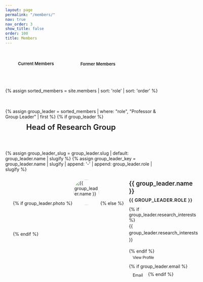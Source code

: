 ```yaml
---
layout: page
permalink: "/members/"
nav: true
nav_order: 3
show_title: false
order: 100
title: Members
---
```

<!-- Simple Navigation -->
<div class="members-nav-simple">
  <div class="container-fluid px-3 px-md-4">
    <button id="btn-current" class="nav-btn active" onclick="showSection('current')">Current Members</button>
    <button id="btn-alumni" class="nav-btn" onclick="showSection('alumni')">Former Members</button>
  </div>
</div>

<div class="team-sections">
  {% assign sorted_members = site.members | sort: 'role' | sort: 'order' %}
  
  <!-- Current Members Section -->
  <div id="current-section" class="members-content-section active">
    <!-- Head of Group -->
    {% assign group_leader = sorted_members | where: "role", "Professor & Group Leader" | first %}
    {% if group_leader %}
    <div class="team-section">
      <div class="section-header">
        <div class="section-icon">
           <i class="fas fa-crown" aria-hidden="true"></i>
        </div>
        <h3>Head of Research Group</h3>
      </div>
      {% assign group_leader_slug = group_leader.slug | default: group_leader.name | slugify %}
      {% assign group_leader_key = group_leader.name | slugify | append: '-' | append: group_leader.role | slugify %}
      <div class="member-card featured" data-member-key="{{ group_leader_key }}" data-member-slug="{{ group_leader_slug }}">
        <div class="member-avatar">
          {% if group_leader.photo %}
            <img src="{{ group_leader.photo }}" alt="{{ group_leader.name }}" class="member-photo">
          {% else %}
            <div class="member-photo-placeholder">
              <i class="fas fa-user"></i>
            </div>
          {% endif %}
        </div>
        <div class="member-info">
          <h4 class="member-name-link" data-member-key="{{ group_leader_key }}">{{ group_leader.name }}</h4>
          <p class="member-role">{{ group_leader.role }}</p>
          {% if group_leader.research_interests %}
            <p class="member-description">{{ group_leader.research_interests }}</p>
          {% endif %}
          <div class="member-links">
            <button class="btn btn-outline-primary btn-sm member-profile-btn" data-member-key="{{ group_leader_key }}">
              <i class="fas fa-user me-2" aria-hidden="true"></i>View Profile
            </button>
            {% if group_leader.email %}
              <a href="mailto:{{ group_leader.email }}" class="btn btn-outline-secondary btn-sm">
                <i class="fas fa-envelope me-2" aria-hidden="true"></i>Email
              </a>
            {% endif %}
          </div>
        </div>

        <!-- Expanded Member Detail Content -->
        <div class="member-detail-content" style="display: none;">
          <div class="member-detail-header">
            <button type="button" class="btn btn-outline-primary member-detail-back-btn">
              <i class="fas fa-arrow-left"></i> Back to all members
            </button>
          </div>

          <div class="member-detail-body">
            {% if group_leader.research_interests %}
            <div class="member-detail-section">
              <h3>Research Interests</h3>
              <div class="member-detail-content-text">{{ group_leader.research_interests | markdownify }}</div>
            </div>
            {% endif %}

            {% if group_leader.content or group_leader.description %}
            <div class="member-detail-section">
              <h3>About</h3>
              <div class="member-detail-content-text">{{ group_leader.content | default: group_leader.description | markdownify }}</div>
            </div>
            {% endif %}

            <!-- Publications Section -->
            {% assign member_publications = site.publications | where_exp: "pub", "pub.authors contains group_leader.name" | sort: 'year' | reverse %}
            {% if member_publications.size > 0 %}
            <div class="member-detail-section">
              <h3>
                <i class="fas fa-book" aria-hidden="true"></i>
                Publications ({{ member_publications.size }})
              </h3>
              <div class="member-detail-publications">
                {% for publication in member_publications limit: 5 %}
                <div class="publication-item">
                  <div class="publication-header">
                    <div class="publication-meta">
                      <span class="publication-type">{{ publication.type }}</span>
                      <span class="publication-year">{{ publication.year }}</span>
                    </div>
                    <h4 class="publication-title">
                      {% if publication.pdf %}
                        <a href="{% if publication.pdf contains '://' %}{{ publication.pdf }}{% else %}{{ publication.pdf | relative_url }}{% endif %}" target="_blank" rel="noopener noreferrer">{{ publication.title }}</a>
                      {% elsif publication.url %}
                        <a href="{{ publication.url }}" target="_blank" rel="noopener noreferrer">{{ publication.title }}</a>
                      {% elsif publication.doi %}
                        <a href="https://doi.org/{{ publication.doi }}" target="_blank" rel="noopener noreferrer">{{ publication.title }}</a>
                      {% else %}
                        {{ publication.title }}
                      {% endif %}
                    </h4>
                  </div>
                  <div class="publication-authors">{{ publication.authors }}</div>
                  {% if publication.journal %}
                    <div class="publication-venue">
                      {% if publication.journal_full %}{{ publication.journal_full }}{% else %}{{ publication.journal }}{% endif %}
                      {% if publication.volume %}, Volume {{ publication.volume }}{% endif %}
                      {% if publication.pages %}, {{ publication.pages }}{% endif %}
                      {% if publication.year %}, {{ publication.year }}{% endif %}
                    </div>
                  {% endif %}
                </div>
                {% endfor %}
                {% if member_publications.size > 5 %}
                <div class="view-all-link">
                  <a href="{{ '/publications/' | relative_url }}?author={{ group_leader.name | url_encode }}" class="btn btn-outline-primary btn-sm">
                    View all {{ member_publications.size }} publications
                  </a>
                </div>
                {% endif %}
              </div>
            </div>
            {% endif %}

            <!-- Teaching Section -->
            {% assign member_teaching = site.teaching | where_exp: "course", "course.instructor contains group_leader.name" | sort: 'semester' | reverse %}
            {% if member_teaching.size > 0 %}
            <div class="member-detail-section">
              <h3>
                <i class="fas fa-chalkboard-teacher" aria-hidden="true"></i>
                Teaching ({{ member_teaching.size }} courses)
              </h3>
              <div class="member-detail-teaching">
                {% for course in member_teaching limit: 3 %}
                <div class="teaching-item">
                  <div class="teaching-header">
                    <h4 class="teaching-title">{{ course.title }}</h4>
                    <div class="teaching-meta">
                      <span class="teaching-type">{{ course.course_type }}</span>
                      <span class="teaching-semester">{{ course.semester_key }}</span>
                    </div>
                  </div>
                  <div class="teaching-description">{{ course.description | truncate: 150 }}</div>
                </div>
                {% endfor %}
                {% if member_teaching.size > 3 %}
                <div class="view-all-link">
                  <a href="{{ '/teaching/' | relative_url }}#{{ group_leader_slug }}" class="btn btn-outline-primary btn-sm">
                    View all {{ member_teaching.size }} courses
                  </a>
                </div>
                {% endif %}
              </div>
            </div>
            {% endif %}

            <!-- Research Projects Section -->
            {% assign member_research = site.research | where_exp: "project", "project.members contains group_leader.name" %}
            {% if member_research.size > 0 %}
            <div class="member-detail-section">
              <h3>
                <i class="fas fa-microscope" aria-hidden="true"></i>
                Research Projects ({{ member_research.size }})
              </h3>
              <div class="member-detail-research">
                {% for project in member_research %}
                <div class="research-item">
                  <div class="research-header">
                    <h4 class="research-title">{{ project.title }}</h4>
                    {% if project.status %}
                      <span class="research-status">{{ project.status }}</span>
                    {% endif %}
                  </div>
                  <div class="research-description">{{ project.description | truncate: 200 }}</div>
                </div>
                {% endfor %}
              </div>
            </div>
            {% endif %}

            <!-- Contact Information -->
            <div class="member-detail-section">
              <h3>Contact Information</h3>
              <div class="member-detail-contact">
                {% if group_leader.email %}
                <div class="contact-item">
                  <i class="fas fa-envelope"></i>
                  <a href="mailto:{{ group_leader.email }}">{{ group_leader.email }}</a>
                </div>
                {% endif %}

                {% if group_leader.website %}
                <div class="contact-item">
                  <i class="fas fa-globe"></i>
                  <a href="{{ group_leader.website }}" target="_blank" rel="noopener noreferrer">Personal Website</a>
                </div>
                {% endif %}

                {% if group_leader.github %}
                <div class="contact-item">
                  <i class="fab fa-github"></i>
                  <a href="https://github.com/{{ group_leader.github }}" target="_blank" rel="noopener noreferrer">GitHub Profile</a>
                </div>
                {% endif %}

                {% if group_leader.orcid %}
                <div class="contact-item">
                  <i class="ai ai-orcid"></i>
                  <a href="https://orcid.org/{{ group_leader.orcid }}" target="_blank" rel="noopener noreferrer">ORCID Profile</a>
                </div>
                {% endif %}
              </div>
            </div>
          </div>
        </div>
      </div>
    </div>
    {% endif %}

    <!-- Administrative Support -->
    {% assign admin_members = sorted_members | where: "role", "Secretary" %}
    {% if admin_members.size > 0 %}
    <div class="team-section">
      <div class="section-header">
        <div class="section-icon">
          <i class="fas fa-user-cog" aria-hidden="true"></i>
        </div>
        <h3>Administrative Support</h3>
      </div>
      <div class="members-grid">
        {% for member in admin_members %}
          {% assign member_slug = member.slug | default: member.name | slugify %}
          {% assign member_key = member.name | slugify | append: '-' | append: member.role | slugify %}
          <div class="member-card" data-member-key="{{ member_key }}" data-member-slug="{{ member_slug }}">
            <div class="member-avatar">
              {% if member.photo %}
                <img src="{{ member.photo }}" alt="{{ member.name }}" class="member-photo">
              {% else %}
                <div class="member-photo-placeholder">
                  <i class="fas fa-user"></i>
                </div>
              {% endif %}
            </div>
            <div class="member-info">
              <h4 class="member-name-link" data-member-key="{{ member_key }}">{{ member.name }}</h4>
              <p class="member-role">{{ member.role }}</p>
              {% if member.research_interests %}
                <p class="member-description">{{ member.research_interests }}</p>
              {% endif %}
              <div class="member-links">
                <button class="btn btn-outline-primary btn-sm member-profile-btn" data-member-key="{{ member_key }}">
                  <i class="fas fa-user me-2" aria-hidden="true"></i>View Profile
                </button>
                {% if member.email %}
                  <a href="mailto:{{ member.email }}" class="btn btn-outline-secondary btn-sm">
                    <i class="fas fa-envelope me-2" aria-hidden="true"></i>Email
                  </a>
                {% endif %}
              </div>
            </div>

            <!-- Expanded Member Detail Content -->
            <div class="member-detail-content" style="display: none;">
              <div class="member-detail-header">
                <button type="button" class="btn btn-outline-primary member-detail-back-btn">
                  <i class="fas fa-arrow-left"></i> Back to all members
                </button>
              </div>

              <div class="member-detail-body">
                {% if member.research_interests %}
                <div class="member-detail-section">
                  <h3>Research Interests</h3>
                  <div class="member-detail-content-text">{{ member.research_interests | markdownify }}</div>
                </div>
                {% endif %}

                {% if member.content or member.description %}
                <div class="member-detail-section">
                  <h3>About</h3>
                  <div class="member-detail-content-text">{{ member.content | default: member.description | markdownify }}</div>
                </div>
                {% endif %}

                <!-- Publications Section -->
                {% assign member_publications = site.publications | where_exp: "pub", "pub.authors contains member.name" | sort: 'year' | reverse %}
                {% if member_publications.size > 0 %}
                <div class="member-detail-section">
                  <h3>
                    <i class="fas fa-book" aria-hidden="true"></i>
                    Publications ({{ member_publications.size }})
                  </h3>
                  <div class="member-detail-publications">
                    {% for publication in member_publications limit: 5 %}
                    <div class="publication-item">
                      <div class="publication-header">
                        <div class="publication-meta">
                          <span class="publication-type">{{ publication.type }}</span>
                          <span class="publication-year">{{ publication.year }}</span>
                        </div>
                        <h4 class="publication-title">
                          {% if publication.pdf %}
                            <a href="{% if publication.pdf contains '://' %}{{ publication.pdf }}{% else %}{{ publication.pdf | relative_url }}{% endif %}" target="_blank" rel="noopener noreferrer">{{ publication.title }}</a>
                          {% elsif publication.url %}
                            <a href="{{ publication.url }}" target="_blank" rel="noopener noreferrer">{{ publication.title }}</a>
                          {% elsif publication.doi %}
                            <a href="https://doi.org/{{ publication.doi }}" target="_blank" rel="noopener noreferrer">{{ publication.title }}</a>
                          {% else %}
                            {{ publication.title }}
                          {% endif %}
                        </h4>
                      </div>
                      <div class="publication-authors">{{ publication.authors }}</div>
                      {% if publication.journal %}
                        <div class="publication-venue">
                          {% if publication.journal_full %}{{ publication.journal_full }}{% else %}{{ publication.journal }}{% endif %}
                          {% if publication.volume %}, Volume {{ publication.volume }}{% endif %}
                          {% if publication.pages %}, {{ publication.pages }}{% endif %}
                          {% if publication.year %}, {{ publication.year }}{% endif %}
                        </div>
                      {% endif %}
                    </div>
                    {% endfor %}
                    {% if member_publications.size > 5 %}
                    <div class="view-all-link">
                      <a href="{{ '/publications/' | relative_url }}?author={{ member.name | url_encode }}" class="btn btn-outline-primary btn-sm">
                        View all {{ member_publications.size }} publications
                      </a>
                    </div>
                    {% endif %}
                  </div>
                </div>
                {% endif %}

                <!-- Teaching Section -->
                {% assign member_teaching = site.teaching | where_exp: "course", "course.instructor contains member.name" | sort: 'semester' | reverse %}
                {% if member_teaching.size > 0 %}
                <div class="member-detail-section">
                  <h3>
                    <i class="fas fa-chalkboard-teacher" aria-hidden="true"></i>
                    Teaching ({{ member_teaching.size }} courses)
                  </h3>
                  <div class="member-detail-teaching">
                    {% for course in member_teaching limit: 3 %}
                    <div class="teaching-item">
                      <div class="teaching-header">
                        <h4 class="teaching-title">{{ course.title }}</h4>
                        <div class="teaching-meta">
                          <span class="teaching-type">{{ course.course_type }}</span>
                          <span class="teaching-semester">{{ course.semester_key }}</span>
                        </div>
                      </div>
                      <div class="teaching-description">{{ course.description | truncate: 150 }}</div>
                    </div>
                    {% endfor %}
                    {% if member_teaching.size > 3 %}
                    <div class="view-all-link">
                      <a href="{{ '/teaching/' | relative_url }}#{{ member_slug }}" class="btn btn-outline-primary btn-sm">
                        View all {{ member_teaching.size }} courses
                      </a>
                    </div>
                    {% endif %}
                  </div>
                </div>
                {% endif %}

                <!-- Research Projects Section -->
                {% assign member_research = site.research | where_exp: "project", "project.members contains member.name" %}
                {% if member_research.size > 0 %}
                <div class="member-detail-section">
                  <h3>
                    <i class="fas fa-microscope" aria-hidden="true"></i>
                    Research Projects ({{ member_research.size }})
                  </h3>
                  <div class="member-detail-research">
                    {% for project in member_research %}
                    <div class="research-item">
                      <div class="research-header">
                        <h4 class="research-title">{{ project.title }}</h4>
                        {% if project.status %}
                          <span class="research-status">{{ project.status }}</span>
                        {% endif %}
                      </div>
                      <div class="research-description">{{ project.description | truncate: 200 }}</div>
                    </div>
                    {% endfor %}
                  </div>
                </div>
                {% endif %}

                <!-- Contact Information -->
                <div class="member-detail-section">
                  <h3>Contact Information</h3>
                  <div class="member-detail-contact">
                    {% if member.email %}
                    <div class="contact-item">
                      <i class="fas fa-envelope"></i>
                      <a href="mailto:{{ member.email }}">{{ member.email }}</a>
                    </div>
                    {% endif %}

                    {% if member.website %}
                    <div class="contact-item">
                      <i class="fas fa-globe"></i>
                      <a href="{{ member.website }}" target="_blank" rel="noopener noreferrer">Personal Website</a>
                    </div>
                    {% endif %}

                    {% if member.github %}
                    <div class="contact-item">
                      <i class="fab fa-github"></i>
                      <a href="https://github.com/{{ member.github }}" target="_blank" rel="noopener noreferrer">GitHub Profile</a>
                    </div>
                    {% endif %}

                    {% if member.orcid %}
                    <div class="contact-item">
                      <i class="ai ai-orcid"></i>
                      <a href="https://orcid.org/{{ member.orcid }}" target="_blank" rel="noopener noreferrer">ORCID Profile</a>
                    </div>
                    {% endif %}
                  </div>
                </div>
              </div>
            </div>
          </div>
        {% endfor %}
      </div>
    </div>
    {% endif %}

    <!-- Research Members -->
    {% assign research_members = sorted_members | where: "status", "active" | where_exp: "member", "member.role != 'Professor & Group Leader' and member.role != 'Secretary'" %}
    {% if research_members.size > 0 %}
    <div class="team-section">
      <div class="section-header">
        <div class="section-icon">
          <i class="fas fa-users" aria-hidden="true"></i>
        </div>
        <h3>Research Members</h3>
      </div>
      <div class="members-grid">
        {% for member in research_members %}
          {% assign member_slug = member.slug | default: member.name | slugify %}
          {% assign member_key = member.name | slugify | append: '-' | append: member.role | slugify %}
          <div class="member-card" data-member-key="{{ member_key }}" data-member-slug="{{ member_slug }}">
            <div class="member-avatar">
              {% if member.photo %}
                <img src="{{ member.photo }}" alt="{{ member.name }}" class="member-photo">
              {% else %}
                <div class="member-photo-placeholder">
                  <i class="fas fa-user"></i>
                </div>
              {% endif %}
            </div>
            <div class="member-info">
              <h4 class="member-name-link" data-member-key="{{ member_key }}">{{ member.name }}</h4>
              <p class="member-role">{{ member.role }}</p>
              {% if member.research_interests %}
                <p class="member-description">{{ member.research_interests }}</p>
              {% endif %}
              <div class="member-links">
                <button class="btn btn-outline-primary btn-sm member-profile-btn" data-member-key="{{ member_key }}">
                  <i class="fas fa-user me-2" aria-hidden="true"></i>View Profile
                </button>
                {% if member.email %}
                  <a href="mailto:{{ member.email }}" class="btn btn-outline-secondary btn-sm">
                    <i class="fas fa-envelope me-2" aria-hidden="true"></i>Email
                  </a>
                {% endif %}
              </div>
            </div>

            <!-- Expanded Member Detail Content -->
            <div class="member-detail-content" style="display: none;">
              <div class="member-detail-header">
                <button type="button" class="btn btn-outline-primary member-detail-back-btn">
                  <i class="fas fa-arrow-left"></i> Back to all members
                </button>
              </div>

              <div class="member-detail-body">
                {% if member.research_interests %}
                <div class="member-detail-section">
                  <h3>Research Interests</h3>
                  <div class="member-detail-content-text">{{ member.research_interests | markdownify }}</div>
                </div>
                {% endif %}

                {% if member.content or member.description %}
                <div class="member-detail-section">
                  <h3>About</h3>
                  <div class="member-detail-content-text">{{ member.content | default: member.description | markdownify }}</div>
                </div>
                {% endif %}

                <!-- Publications Section -->
                {% assign member_publications = site.publications | where_exp: "pub", "pub.authors contains member.name" | sort: 'year' | reverse %}
                {% if member_publications.size > 0 %}
                <div class="member-detail-section">
                  <h3>
                    <i class="fas fa-book" aria-hidden="true"></i>
                    Publications ({{ member_publications.size }})
                  </h3>
                  <div class="member-detail-publications">
                    {% for publication in member_publications limit: 5 %}
                    <div class="publication-item">
                      <div class="publication-header">
                        <div class="publication-meta">
                          <span class="publication-type">{{ publication.type }}</span>
                          <span class="publication-year">{{ publication.year }}</span>
                        </div>
                        <h4 class="publication-title">
                          {% if publication.pdf %}
                            <a href="{% if publication.pdf contains '://' %}{{ publication.pdf }}{% else %}{{ publication.pdf | relative_url }}{% endif %}" target="_blank" rel="noopener noreferrer">{{ publication.title }}</a>
                          {% elsif publication.url %}
                            <a href="{{ publication.url }}" target="_blank" rel="noopener noreferrer">{{ publication.title }}</a>
                          {% elsif publication.doi %}
                            <a href="https://doi.org/{{ publication.doi }}" target="_blank" rel="noopener noreferrer">{{ publication.title }}</a>
                          {% else %}
                            {{ publication.title }}
                          {% endif %}
                        </h4>
                      </div>
                      <div class="publication-authors">{{ publication.authors }}</div>
                      {% if publication.journal %}
                        <div class="publication-venue">
                          {% if publication.journal_full %}{{ publication.journal_full }}{% else %}{{ publication.journal }}{% endif %}
                          {% if publication.volume %}, Volume {{ publication.volume }}{% endif %}
                          {% if publication.pages %}, {{ publication.pages }}{% endif %}
                          {% if publication.year %}, {{ publication.year }}{% endif %}
                        </div>
                      {% endif %}
                    </div>
                    {% endfor %}
                    {% if member_publications.size > 5 %}
                    <div class="view-all-link">
                      <a href="{{ '/publications/' | relative_url }}?author={{ member.name | url_encode }}" class="btn btn-outline-primary btn-sm">
                        View all {{ member_publications.size }} publications
                      </a>
                    </div>
                    {% endif %}
                  </div>
                </div>
                {% endif %}

                <!-- Teaching Section -->
                {% assign member_teaching = site.teaching | where_exp: "course", "course.instructor contains member.name" | sort: 'semester' | reverse %}
                {% if member_teaching.size > 0 %}
                <div class="member-detail-section">
                  <h3>
                    <i class="fas fa-chalkboard-teacher" aria-hidden="true"></i>
                    Teaching ({{ member_teaching.size }} courses)
                  </h3>
                  <div class="member-detail-teaching">
                    {% for course in member_teaching limit: 3 %}
                    <div class="teaching-item">
                      <div class="teaching-header">
                        <h4 class="teaching-title">{{ course.title }}</h4>
                        <div class="teaching-meta">
                          <span class="teaching-type">{{ course.course_type }}</span>
                          <span class="teaching-semester">{{ course.semester_key }}</span>
                        </div>
                      </div>
                      <div class="teaching-description">{{ course.description | truncate: 150 }}</div>
                    </div>
                    {% endfor %}
                    {% if member_teaching.size > 3 %}
                    <div class="view-all-link">
                      <a href="{{ '/teaching/' | relative_url }}#{{ member_slug }}" class="btn btn-outline-primary btn-sm">
                        View all {{ member_teaching.size }} courses
                      </a>
                    </div>
                    {% endif %}
                  </div>
                </div>
                {% endif %}

                <!-- Research Projects Section -->
                {% assign member_research = site.research | where_exp: "project", "project.members contains member.name" %}
                {% if member_research.size > 0 %}
                <div class="member-detail-section">
                  <h3>
                    <i class="fas fa-microscope" aria-hidden="true"></i>
                    Research Projects ({{ member_research.size }})
                  </h3>
                  <div class="member-detail-research">
                    {% for project in member_research %}
                    <div class="research-item">
                      <div class="research-header">
                        <h4 class="research-title">{{ project.title }}</h4>
                        {% if project.status %}
                          <span class="research-status">{{ project.status }}</span>
                        {% endif %}
                      </div>
                      <div class="research-description">{{ project.description | truncate: 200 }}</div>
                    </div>
                    {% endfor %}
                  </div>
                </div>
                {% endif %}

                <!-- Contact Information -->
                <div class="member-detail-section">
                  <h3>Contact Information</h3>
                  <div class="member-detail-contact">
                    {% if member.email %}
                    <div class="contact-item">
                      <i class="fas fa-envelope"></i>
                      <a href="mailto:{{ member.email }}">{{ member.email }}</a>
                    </div>
                    {% endif %}

                    {% if member.website %}
                    <div class="contact-item">
                      <i class="fas fa-globe"></i>
                      <a href="{{ member.website }}" target="_blank" rel="noopener noreferrer">Personal Website</a>
                    </div>
                    {% endif %}

                    {% if member.github %}
                    <div class="contact-item">
                      <i class="fab fa-github"></i>
                      <a href="https://github.com/{{ member.github }}" target="_blank" rel="noopener noreferrer">GitHub Profile</a>
                    </div>
                    {% endif %}

                    {% if member.orcid %}
                    <div class="contact-item">
                      <i class="ai ai-orcid"></i>
                      <a href="https://orcid.org/{{ member.orcid }}" target="_blank" rel="noopener noreferrer">ORCID Profile</a>
                    </div>
                    {% endif %}
                  </div>
                </div>
              </div>
            </div>
          </div>
        {% endfor %}
      </div>
    </div>
    {% endif %}
  </div>

  <!-- Alumni Section -->
  <div id="alumni-section" class="members-content-section">
    {% assign alumni_members = sorted_members | where: "status", "alumni" %}
    {% if alumni_members.size > 0 %}
    <div class="team-section">
      <div class="section-header">
        <div class="section-icon">
          <i class="fas fa-history" aria-hidden="true"></i>
        </div>
        <h3>Former Members (Alumni)</h3>
      </div>
      <div class="members-grid">
        {% for member in alumni_members %}
          <div class="member-card former">
            <div class="member-info">
              <h4>{{ member.name }}</h4>
              <p class="member-role">{{ member.role }}</p>
              {% if member.graduation_year %}
                <p class="member-graduation">Graduated: {{ member.graduation_year }}</p>
              {% endif %}
              {% if member.current_position %}
                <p class="member-current">{{ member.current_position }}</p>
              {% endif %}
              {% if member.research_interests %}
                <p class="member-description">{{ member.research_interests }}</p>
              {% endif %}
            </div>
          </div>
        {% endfor %}
      </div>
    </div>
    {% endif %}
  </div>
</div>

<style>
/* Simple Navigation - Heidelberg Theme */
.members-nav-simple {
  background: transparent;
  border-bottom: 2px solid var(--border-color);
  padding: 1.5rem 0;
  margin-bottom: 2rem;
}

.container {
  max-width: 1200px;
  margin: 0 auto;
  padding: 0 1rem;
  text-align: center;
}

.nav-btn {
  background: transparent;
  border: 2px solid var(--primary);
  color: var(--primary);
  padding: 0.75rem 2rem;
  margin: 0 0.5rem;
  border-radius: var(--radius-md);
  font-weight: 600;
  cursor: pointer;
  transition: var(--transition-base);
  font-family: inherit;
}

.nav-btn:hover {
  background: var(--heidelberg-red);
  color: var(--primary-text);
  border-color: var(--heidelberg-red);
  transform: translateY(-2px);
  box-shadow: var(--shadow-md);
}

.nav-btn.active {
  background: var(--primary);
  color: var(--primary-text);
  border-color: var(--primary);
  box-shadow: var(--shadow-sm);
  transform: translateY(-1px);
}

/* Content Sections */
.members-content-section {
  display: none;
}

.members-content-section.active {
  display: block;
}

/* Team Sections - Heidelberg Theme */
.team-sections {
  max-width: 1200px;
  margin: 0 auto;
  display: flex;
  flex-direction: column;
  gap: 3rem;
}

/* Expanded team sections for centered detail display */
.team-sections.expanded {
  max-width: none !important;
  width: 100% !important;
  padding: 0 !important;
}

/* Additional rules to ensure proper expansion */
.members-content-section:has(.member-card.expanded) {
  width: 100% !important;
  max-width: none !important;
}

/* Force member detail content to use correct styles */
.member-card.expanded .member-detail-content {
  width: min(1200px, 92vw) !important;
  max-width: 1200px !important;
  min-width: min(1200px, 92vw) !important;
  margin: 2rem auto !important;
  display: block !important;
}

/* Ensure team sections expanded works */
.team-sections.expanded {
  max-width: none !important;
  width: 100% !important;
  padding: 0 !important;
  margin: 0 !important;
}

/* Debug styles to verify expansion is working */
.member-card.expanded {
  border: 3px solid red !important;
  background: rgba(255, 0, 0, 0.1) !important;
}

.team-sections.expanded {
  border: 2px solid blue !important;
  background: rgba(0, 0, 255, 0.05) !important;
}

.team-section {
  background: transparent;
  border: none;
  border-radius: var(--radius-lg);
  padding: 0;
  box-shadow: none;
}

/* Enhanced dark mode styling for members cards */

[data-theme="dark"] .member-card,
body.dark-mode .member-card {
  background: var(--bg-tertiary) !important;
  border-color: var(--border-dark) !important;
  box-shadow: var(--shadow-md) !important;
}

[data-theme="dark"] .member-card:hover,
body.dark-mode .member-card:hover {
  background: var(--bg-secondary) !important;
  border-color: var(--primary) !important;
  transform: translateY(-4px);
  box-shadow: var(--shadow-lg);
}

[data-theme="dark"] .member-card.former,
body.dark-mode .member-card.former {
  background: var(--bg-secondary) !important;
  opacity: 0.9;
}

[data-theme="dark"] .member-card.former:hover,
body.dark-mode .member-card.former:hover {
  background: var(--bg-tertiary) !important;
  opacity: 1;
  border-color: var(--primary) !important;
}

/* Dark mode styling for section headers */
[data-theme="dark"] .section-header,
body.dark-mode .section-header {
  background: transparent !important;
  border-radius: 8px !important;
  padding: 0 !important;
  margin-bottom: 2rem !important;
  border-left: none !important;
}

[data-theme="dark"] .section-icon,
body.dark-mode .section-icon {
  background: var(--primary) !important;
  box-shadow: var(--shadow-md) !important;
}

/* Enhanced member info styling for dark mode */
[data-theme="dark"] .member-info h4,
body.dark-mode .member-info h4 {
  color: var(--text-primary) !important;
  border-bottom: 2px solid var(--primary) !important;
  padding-bottom: 0.5rem !important;
}

[data-theme="dark"] .member-description,
[data-theme="dark"] .member-graduation,
[data-theme="dark"] .member-current,
body.dark-mode .member-description,
body.dark-mode .member-graduation,
body.dark-mode .member-current {
  background: transparent !important;
  padding: 0 !important;
  border-radius: 0 !important;
  margin: 0.5rem 0 !important;
}

/* Dark mode navigation styling */
[data-theme="dark"] .members-nav-simple,
body.dark-mode .members-nav-simple {
  background: transparent !important;
  border-bottom-color: var(--border-color) !important;
}

[data-theme="dark"] .nav-btn,
body.dark-mode .nav-btn {
  background: transparent !important;
  border-color: var(--primary) !important;
  color: var(--primary) !important;
  box-shadow: none !important;
}

[data-theme="dark"] .nav-btn:hover,
body.dark-mode .nav-btn:hover {
  background: var(--primary) !important;
  color: var(--primary-text) !important;
  border-color: var(--primary) !important;
  box-shadow: var(--shadow-lg) !important;
}

[data-theme="dark"] .nav-btn.active,
body.dark-mode .nav-btn.active {
  background: var(--primary) !important;
  color: var(--primary-text) !important;
  border-color: var(--primary) !important;
  box-shadow: var(--shadow-sm) !important;
}

.section-header {
  display: flex;
  align-items: center;
  gap: 1rem;
  margin-bottom: 2rem;
  padding-bottom: 1rem;
  border-bottom: 3px solid var(--primary);
}

.section-icon {
  width: 50px;
  height: 50px;
  background: var(--primary);
  color: var(--primary-text);
  border-radius: 50%;
  display: flex;
  align-items: center;
  justify-content: center;
  font-size: 1.2rem;
  box-shadow: var(--shadow-sm);
}

.section-header h3 {
  margin: 0;
  color: var(--text-primary);
  font-size: 1.5rem;
  font-weight: 600;
}

.members-grid {
  display: grid;
  grid-template-columns: repeat(auto-fill, minmax(300px, 1fr));
  gap: 2rem;
}

.member-card {
  background: var(--bg-primary);
  border: 2px solid var(--border-color);
  border-radius: var(--radius-md);
  padding: 1.5rem;
  transition: var(--transition-base);
  display: flex;
  gap: 1rem;
}

.member-card:hover {
  transform: translateY(-4px);
  box-shadow: var(--shadow-md);
  border-color: var(--primary);
}

.member-card.featured {
  border-color: var(--primary);
  box-shadow: var(--shadow-sm);
}

.member-card.former {
  opacity: 0.8;
  background: var(--bg-secondary);
  flex-direction: column;
  text-align: center;
}

.member-card.former:hover {
  opacity: 1;
  background: var(--bg-primary);
}

.member-card.former .member-info {
  width: 100%;
}

/* Expanded member card styles for full width display */
.member-card.expanded {
  width: 100% !important;
  max-width: none !important;
  margin: 0 -2rem !important;
  padding: 0 !important;
  display: block !important;
  gap: 0 !important;
  flex-direction: column !important;
  background: transparent !important;
  border: none !important;
  box-shadow: none !important;
}

.member-avatar {
  flex-shrink: 0;
}

.member-photo {
  width: 80px;
  height: 80px;
  border-radius: 50%;
  object-fit: cover;
  border: 3px solid var(--primary);
  box-shadow: var(--shadow-sm);
}

.member-photo-placeholder {
  width: 80px;
  height: 80px;
  border-radius: 50%;
  background: var(--primary);
  border: 3px solid var(--primary);
  display: flex;
  align-items: center;
  justify-content: center;
  color: var(--primary-text);
  font-size: 2rem;
  box-shadow: var(--shadow-sm);
}

.member-info {
  flex: 1;
}

.member-info h4 {
  margin: 0 0 0.5rem 0;
  color: var(--text-primary);
  font-size: 1.2rem;
  font-weight: 600;
}

.member-info h4 a {
  color: inherit;
  text-decoration: none;
  transition: var(--transition-base);
}

.member-info h4 a:hover {
  color: var(--primary);
}

.member-role {
  color: var(--primary);
  font-weight: 600;
  margin: 0 0 0.75rem 0;
  font-size: 0.9rem;
  text-transform: uppercase;
  letter-spacing: 0.5px;
}

.member-graduation {
  font-size: 0.9rem;
  color: var(--text-secondary);
  margin: 0 0 0.5rem 0;
  font-style: italic;
}

.member-current {
  font-size: 0.9rem;
  color: var(--text-secondary);
  margin: 0 0 0.75rem 0;
  font-weight: 500;
}

.member-description {
  color: var(--text-secondary);
  font-size: 0.9rem;
  line-height: 1.5;
  margin: 0 0 1rem 0;
}

.member-links {
  display: flex;
  gap: 0.5rem;
  flex-wrap: wrap;
}

.member-links .btn {
  font-size: 0.8rem;
  padding: 0.25rem 0.5rem;
  border-radius: var(--radius-sm);
  transition: var(--transition-base);
  text-decoration: none;
  display: inline-flex;
  align-items: center;
  gap: 0.25rem;
}

.btn-outline-primary {
  background: transparent;
  color: var(--primary);
  border: 1px solid var(--primary);
}

.btn-outline-primary:hover {
  background: var(--primary);
  color: var(--primary-text);
  transform: translateY(-1px);
  box-shadow: var(--shadow-sm);
}

.btn-outline-secondary {
  background: transparent;
  color: var(--text-secondary);
  border: 1px solid var(--border-color);
}

.btn-outline-secondary:hover {
  background: var(--bg-secondary);
  color: var(--text-primary);
  border-color: var(--border-dark);
  transform: translateY(-1px);
  box-shadow: var(--shadow-sm);
}

@media (max-width: 768px) {
  .members-grid {
    grid-template-columns: 1fr;
  }

  .member-card {
    flex-direction: column;
    text-align: center;
  }

  .member-avatar {
    align-self: center;
  }

  .member-links {
    justify-content: center;
  }

  .section-header {
    flex-direction: column;
    text-align: center;
  }
}

/* Member Detail Content Styles */
.member-detail-content {
  width: min(1200px, 92vw) !important;
  max-width: 1200px !important;
  min-width: min(1200px, 92vw) !important;
  margin: 2rem auto !important;
  padding: 0;
  background: linear-gradient(135deg, var(--bg-primary) 0%, var(--bg-secondary) 100%);
  border: 3px solid var(--primary);
  border-radius: var(--radius-xl);
  box-shadow: 0 10px 40px rgba(0, 0, 0, 0.15);
  overflow: hidden;
  box-sizing: border-box;
  position: relative;
  z-index: 10;
}

/* Ensure member detail content is properly displayed */
.members-page .member-detail-content,
.member-detail-content[style*="display: block"] {
  display: block !important;
  width: 100% !important;
  max-width: none !important;
  min-width: 100% !important;
  box-sizing: border-box !important;
}

/* Force full width for all member detail elements */
.member-detail-content,
.member-detail-content * {
  box-sizing: border-box !important;
}

.member-detail-content.show {
  display: block !important;
  width: 100% !important;
  max-width: none !important;
  min-width: 100% !important;
  visibility: visible !important;
  opacity: 1 !important;
}

.member-detail-header {
  background: linear-gradient(135deg, var(--primary) 0%, var(--heidelberg-red) 100%);
  color: var(--primary-text);
  padding: 2rem 4rem;
  text-align: center;
  margin-bottom: 1rem;
  display: flex;
  flex-direction: column;
  align-items: center;
  justify-content: center;
  gap: 1rem;
}

.member-detail-back-btn {
  background: var(--primary);
  color: var(--primary-text);
  border: 2px solid var(--primary-text);
  padding: 0.75rem 2rem;
  border-radius: var(--radius-md);
  font-size: 1rem;
  font-weight: 600;
  cursor: pointer;
  transition: var(--transition-base);
  text-transform: uppercase;
  letter-spacing: 0.5px;
}

.member-detail-back-btn:hover {
  background: var(--primary-hover);
  border-color: var(--primary-hover);
  transform: translateY(-2px);
  box-shadow: var(--shadow-md);
}

/* Center member name and role in header */
.member-detail-header .member-name-link,
.member-detail-header .member-role {
  text-align: center;
  display: block;
  width: 100%;
}

.member-detail-header .member-name-link {
  font-size: 1.8rem;
  font-weight: 700;
  margin-bottom: 0.5rem;
  color: var(--primary-text);
  text-decoration: none;
}

.member-detail-header .member-role {
  font-size: 1.2rem;
  font-weight: 500;
  color: var(--primary-text);
  opacity: 0.9;
}

.member-detail-body {
  padding: 3rem 4rem;
  max-width: 100%;
  width: 100%;
  box-sizing: border-box;
  text-align: center;
}

.member-detail-section {
  margin-bottom: 2.5rem;
  background: rgba(255, 255, 255, 0.9);
  backdrop-filter: blur(10px);
  border: 2px solid var(--primary);
  border-radius: var(--radius-lg);
  padding: 2.5rem;
  width: 100%;
  max-width: 100%;
  box-sizing: border-box;
  box-shadow: 0 5px 20px rgba(0, 0, 0, 0.1);
  transition: var(--transition-base);
  text-align: left;
}

.member-detail-section:hover {
  transform: translateY(-2px);
  box-shadow: 0 8px 25px rgba(0, 0, 0, 0.15);
  border-color: var(--primary-hover);
}

.member-detail-section:last-child {
  margin-bottom: 0;
}

.member-detail-section h3 {
  color: var(--text-primary);
  font-size: 1.5rem;
  font-weight: 700;
  margin-bottom: 1.5rem;
  padding-bottom: 0.75rem;
  border-bottom: 3px solid var(--primary);
  display: flex;
  align-items: center;
  gap: 0.75rem;
  position: relative;
}

.member-detail-section h3::before {
  content: '';
  position: absolute;
  bottom: -3px;
  left: 0;
  width: 100%;
  height: 3px;
  background: linear-gradient(90deg, var(--primary), var(--primary-hover));
  border-radius: 2px;
}

.member-detail-section h3 i {
  color: var(--primary);
  font-size: 1.1rem;
}

.member-detail-content-text {
  color: var(--text-secondary);
  line-height: 1.7;
  font-size: 1rem;
  text-align: left;
}

.member-detail-content-text p {
  margin-bottom: 1rem;
}

.member-detail-content-text h4,
.member-detail-content-text h5 {
  color: var(--text-primary);
  margin-top: 1.5rem;
  margin-bottom: 0.5rem;
}

.member-detail-content-text ul,
.member-detail-content-text ol {
  margin-left: 1.5rem;
  margin-bottom: 1rem;
}

.member-detail-content-text li {
  margin-bottom: 0.5rem;
}

/* Member Detail Publications */
.member-detail-publications {
  display: flex;
  flex-direction: column;
  gap: 1rem;
}

.member-detail-publications .publication-item {
  background: var(--bg-primary);
  border: 1px solid var(--border-color);
  border-radius: var(--radius-md);
  padding: 1rem;
  transition: var(--transition-base);
}

.member-detail-publications .publication-item:hover {
  border-color: var(--primary);
  box-shadow: var(--shadow-sm);
}

.member-detail-publications .publication-header {
  margin-bottom: 0.75rem;
}

.member-detail-publications .publication-meta {
  display: flex;
  gap: 0.75rem;
  margin-bottom: 0.5rem;
  font-size: 0.85rem;
}

.member-detail-publications .publication-type {
  background: var(--primary);
  color: var(--primary-text);
  padding: 0.25rem 0.5rem;
  border-radius: var(--radius-sm);
  font-weight: 500;
  font-size: 0.8rem;
}

.member-detail-publications .publication-year {
  color: var(--text-secondary);
  font-weight: 500;
  font-size: 0.8rem;
}

.member-detail-publications .publication-title {
  font-size: 1rem;
  font-weight: 600;
  margin: 0 0 0.5rem 0;
  line-height: 1.4;
  color: var(--text-primary);
}

.member-detail-publications .publication-title a {
  color: var(--link-color);
  text-decoration: none;
  transition: var(--transition-base);
}

.member-detail-publications .publication-title a:hover {
  color: var(--primary);
}

.member-detail-publications .publication-authors {
  color: var(--text-secondary);
  font-size: 0.9rem;
  margin-bottom: 0.5rem;
  font-style: italic;
}

.member-detail-publications .publication-venue {
  color: var(--text-secondary);
  font-size: 0.85rem;
  margin-bottom: 0.5rem;
}

/* Member Detail Teaching */
.member-detail-teaching {
  display: flex;
  flex-direction: column;
  gap: 1rem;
}

.member-detail-teaching .teaching-item {
  background: var(--bg-primary);
  border: 1px solid var(--border-color);
  border-radius: var(--radius-md);
  padding: 1rem;
  transition: var(--transition-base);
}

.member-detail-teaching .teaching-item:hover {
  border-color: var(--primary);
  box-shadow: var(--shadow-sm);
}

.member-detail-teaching .teaching-header {
  margin-bottom: 0.75rem;
}

.member-detail-teaching .teaching-title {
  font-size: 1rem;
  font-weight: 600;
  margin: 0 0 0.5rem 0;
  color: var(--text-primary);
}

.member-detail-teaching .teaching-meta {
  display: flex;
  gap: 0.75rem;
  font-size: 0.8rem;
}

.member-detail-teaching .teaching-type {
  background: var(--primary);
  color: var(--primary-text);
  padding: 0.2rem 0.5rem;
  border-radius: var(--radius-sm);
  font-weight: 500;
}

.member-detail-teaching .teaching-semester {
  color: var(--text-secondary);
  font-weight: 500;
}

.member-detail-teaching .teaching-description {
  color: var(--text-secondary);
  font-size: 0.85rem;
  line-height: 1.5;
  margin-bottom: 0.5rem;
}

/* Member Detail Research */
.member-detail-research {
  display: flex;
  flex-direction: column;
  gap: 1rem;
}

.member-detail-research .research-item {
  background: var(--bg-primary);
  border: 1px solid var(--border-color);
  border-radius: var(--radius-md);
  padding: 1rem;
  transition: var(--transition-base);
}

.member-detail-research .research-item:hover {
  border-color: var(--primary);
  box-shadow: var(--shadow-sm);
}

.member-detail-research .research-header {
  margin-bottom: 0.75rem;
  display: flex;
  justify-content: space-between;
  align-items: flex-start;
  gap: 1rem;
}

.member-detail-research .research-title {
  font-size: 1rem;
  font-weight: 600;
  margin: 0;
  color: var(--text-primary);
}

.member-detail-research .research-status {
  background: var(--primary);
  color: var(--primary-text);
  padding: 0.2rem 0.5rem;
  border-radius: var(--radius-sm);
  font-size: 0.75rem;
  font-weight: 500;
  white-space: nowrap;
  flex-shrink: 0;
}

.member-detail-research .research-description {
  color: var(--text-secondary);
  font-size: 0.85rem;
  line-height: 1.5;
  margin-bottom: 0.5rem;
}

/* Member Detail Contact */
.member-detail-contact {
  display: flex;
  flex-direction: column;
  gap: 1rem;
}

.member-detail-contact .contact-item {
  display: flex;
  align-items: center;
  gap: 0.75rem;
  color: var(--text-secondary);
  font-size: 0.95rem;
}

.member-detail-contact .contact-item i {
  color: var(--primary);
  font-size: 1.1rem;
  width: 20px;
}

.member-detail-contact .contact-item a {
  color: var(--link-color);
  text-decoration: none;
  transition: var(--transition-base);
}

.member-detail-contact .contact-item a:hover {
  color: var(--primary);
}

/* View All Links */
.view-all-link {
  text-align: center;
  margin-top: 1rem;
  padding-top: 1rem;
  border-top: 1px solid var(--border-color);
}

.view-all-link .btn {
  font-size: 0.9rem;
}

/* Responsive design for member detail */
@media (max-width: 768px) {
  .member-detail-content {
    width: min(100%, calc(100vw - 2rem)) !important;
    max-width: min(100%, calc(100vw - 2rem)) !important;
    min-width: min(100%, calc(100vw - 2rem)) !important;
    margin: 1rem auto !important;
    border-radius: var(--radius-md);
  }

  .member-detail-header {
    padding: 1.5rem 2rem;
    gap: 1rem;
  }

  .member-detail-header .member-name-link {
    font-size: 1.5rem;
  }

  .member-detail-header .member-role {
    font-size: 1.1rem;
  }

  .member-detail-body {
    padding: 2rem 2.5rem;
  }

  .member-detail-section {
    padding: 1.5rem;
    margin-bottom: 2rem;
    border-radius: var(--radius-md);
  }

  .member-detail-section h3 {
    font-size: 1.2rem;
  }
}

@media (max-width: 480px) {
  .member-detail-content {
    width: min(100%, calc(100vw - 1rem)) !important;
    max-width: min(100%, calc(100vw - 1rem)) !important;
    min-width: min(100%, calc(100vw - 1rem)) !important;
    margin: 0.5rem auto !important;
    border-radius: var(--radius-sm);
  }

  .member-detail-header {
    padding: 1rem 1.5rem;
    gap: 0.75rem;
  }

  .member-detail-header .member-name-link {
    font-size: 1.3rem;
  }

  .member-detail-header .member-role {
    font-size: 1rem;
  }

  .member-detail-body {
    padding: 1.5rem 2rem;
  }

  .member-detail-section {
    padding: 1rem;
    margin-bottom: 1.5rem;
  }

  .member-detail-section h3 {
    font-size: 1.1rem;
  }
}

  .member-detail-contact .contact-item {
    flex-direction: column;
    align-items: flex-start;
    gap: 0.5rem;
  }
</style>

<script>
function showSection(sectionName) {
  // Hide all sections
  document.querySelectorAll('.members-content-section').forEach(section => {
    section.classList.remove('active');
  });
  
  // Remove active class from all buttons
  document.querySelectorAll('.nav-btn').forEach(btn => {
    btn.classList.remove('active');
  });
  
  // Show selected section
  document.getElementById(sectionName + '-section').classList.add('active');
  
  // Update button active states without relying on global event
  const btnCurrent = document.getElementById('btn-current');
  const btnAlumni = document.getElementById('btn-alumni');
  if (btnCurrent && btnAlumni) {
    btnCurrent.classList.toggle('active', sectionName === 'current');
    btnAlumni.classList.toggle('active', sectionName === 'alumni');
  }
}

// Members Manager for accordion-style member detail views
class MembersManager {
  constructor() {
    this.members = [];
    this.filteredMembers = [];
    this.filters = {
      memberKey: ''
    };
  }

  init() {
    console.log('Initializing MembersManager for accordion-style member views...');
    this.loadMembersFromDOM();
    this.bindEvents();
    this.checkMemberParam();
    this.applyFilters();
    console.log('MembersManager initialized successfully');
  }

  loadMembersFromDOM() {
    // Get all member cards from the DOM
    const memberCards = document.querySelectorAll('.member-card');
    this.members = Array.from(memberCards).map(card => {
      return {
        element: card,
        key: card.dataset.memberKey,
        slug: card.dataset.memberSlug,
        name: card.querySelector('.member-name-link')?.textContent || '',
        role: card.querySelector('.member-role')?.textContent || ''
      };
    });

    console.log(`👥 Loaded ${this.members.length} members from DOM`);
  }

  bindEvents() {
    // Member profile button clicks
    document.addEventListener('click', (e) => {
      const profileBtn = e.target.closest('.member-profile-btn');
      const nameLink = e.target.closest('.member-name-link');

      if (profileBtn || nameLink) {
        e.preventDefault();
        const key = (profileBtn?.dataset.memberKey) || (nameLink?.dataset.memberKey);
        if (key) {
          this.showMemberDetail(key);
        }
      }
    });

    // Back button clicks
    document.addEventListener('click', (e) => {
      const backBtn = e.target.closest('.member-detail-back-btn');
      if (backBtn) {
        e.preventDefault();
        this.hideAllDetails();
      }
    });
  }

  checkMemberParam() {
    // Check for hash-based member parameter
    const hash = window.location.hash.substring(1); // Remove the # symbol
    if (hash.startsWith('member-')) {
      this.filters.memberKey = hash.substring(7); // Remove 'member-' prefix
    }

    // Also check for query parameter as fallback
    const urlParams = new URLSearchParams(window.location.search);
    const memberParam = urlParams.get('member');
    if (memberParam && !this.filters.memberKey) {
      this.filters.memberKey = decodeURIComponent(memberParam);
    }
  }

  applyFilters() {
    console.log('Applying member filters:', this.filters);

    // Hide all detail views first
    this.members.forEach(member => {
      const detailContent = member.element.querySelector('.member-detail-content');
      if (detailContent) {
        detailContent.style.display = 'none';
        detailContent.classList.remove('show');
      }
      // Remove expanded class from all member cards
      member.element.classList.remove('expanded');
    });

    // Remove expanded class from team sections
    const teamSections = document.querySelector('.team-sections');
    if (teamSections) {
      teamSections.classList.remove('expanded');
    }

    // Show detail view for filtered member
    if (this.filters.memberKey) {
      const targetMember = this.members.find(m => m.key === this.filters.memberKey);
      if (targetMember) {
        const detailContent = targetMember.element.querySelector('.member-detail-content');
        if (detailContent) {
          // Use both style and class for maximum compatibility
          detailContent.style.display = 'block';
          detailContent.classList.add('show');

          // Add expanded class to the member card for full width styling
          targetMember.element.classList.add('expanded');

          // Add expanded class to team sections for full width container
          const teamSections = document.querySelector('.team-sections');
          if (teamSections) {
            teamSections.classList.add('expanded');
          }

          // Hide other member cards
          this.members.forEach(member => {
            if (member.key !== this.filters.memberKey) {
              member.element.style.display = 'none';
              // Also hide any detail content that might be showing
              const otherDetail = member.element.querySelector('.member-detail-content');
              if (otherDetail) {
                otherDetail.style.display = 'none';
                otherDetail.classList.remove('show');
              }
            }
          });

          // Hide navigation buttons and section headers
          this.hideNavigationElements();

          // Show global "Show All Members" button
          this.showGlobalBackButton();

          // Scroll to the member detail
          targetMember.element.scrollIntoView({ behavior: 'smooth', block: 'start' });
        }
      }
    } else {
      // Show all members
      this.members.forEach(member => {
        member.element.style.display = 'block';
        // Hide any detail content that might be showing
        const detailContent = member.element.querySelector('.member-detail-content');
        if (detailContent) {
          detailContent.style.display = 'none';
          detailContent.classList.remove('show');
        }
      });

      // Show navigation buttons and section headers
      this.showNavigationElements();

      // Hide global "Show All Members" button
      this.hideGlobalBackButton();
    }
  }

  showMemberDetail(memberKey) {
    if (this.filters.memberKey === memberKey) {
      // Already showing this member, hide it
      this.filters.memberKey = '';
      const url = new URL(window.location);
      url.hash = '';
      window.history.replaceState({}, '', url);
    } else {
      // Show this member
      this.filters.memberKey = memberKey;
      const url = new URL(window.location);
      url.hash = `member-${memberKey}`;
      window.history.replaceState({}, '', url);
    }
    this.applyFilters();
  }

  hideAllDetails() {
    this.filters.memberKey = '';
    const url = new URL(window.location);
    url.hash = '';
    window.history.replaceState({}, '', url);
    this.applyFilters();
  }

  hideNavigationElements() {
    // Hide navigation buttons
    const navButtons = document.querySelector('.members-nav-simple');
    if (navButtons) {
      navButtons.style.display = 'none';
    }

    // Hide section headers
    const sectionHeaders = document.querySelectorAll('.section-header');
    sectionHeaders.forEach(header => {
      header.style.display = 'none';
    });
  }

  showNavigationElements() {
    // Show navigation buttons
    const navButtons = document.querySelector('.members-nav-simple');
    if (navButtons) {
      navButtons.style.display = 'block';
    }

    // Show section headers
    const sectionHeaders = document.querySelectorAll('.section-header');
    sectionHeaders.forEach(header => {
      header.style.display = 'block';
    });
  }

  showGlobalBackButton() {
    // Remove existing global back button if it exists
    const existingButton = document.getElementById('global-back-btn');
    if (existingButton) {
      existingButton.remove();
    }

    // Find the team sections container
    const teamSections = document.querySelector('.team-sections');
    if (!teamSections) return;

    // Create and add global back button at the top of the content
    const backButton = document.createElement('div');
    backButton.id = 'global-back-btn';
    backButton.innerHTML = `
      <div class="global-back-container" style="
        position: relative;
        width: 100%;
        max-width: 400px;
        margin: 0 auto 2rem auto;
        background: var(--primary);
        color: var(--primary-text);
        padding: 1rem 2rem;
        border-radius: var(--radius-lg);
        cursor: pointer;
        box-shadow: var(--shadow-md);
        font-weight: 600;
        transition: var(--transition-base);
        border: 2px solid var(--primary-text);
        text-align: center;
        display: flex;
        align-items: center;
        justify-content: center;
        gap: 0.5rem;
      ">
        <i class="fas fa-users"></i>
        Show All Members
      </div>
    `;

    // Add click handler
    backButton.querySelector('.global-back-container').addEventListener('click', () => {
      this.hideAllDetails();
      // Also remove expanded class from team sections
      const teamSections = document.querySelector('.team-sections');
      if (teamSections) {
        teamSections.classList.remove('expanded');
      }
    });

    // Add hover effect
    backButton.querySelector('.global-back-container').addEventListener('mouseenter', function() {
      this.style.background = 'var(--primary-hover)';
      this.style.transform = 'translateY(-2px)';
      this.style.boxShadow = 'var(--shadow-lg)';
    });

    backButton.querySelector('.global-back-container').addEventListener('mouseleave', function() {
      this.style.background = 'var(--primary)';
      this.style.transform = 'translateY(0)';
      this.style.boxShadow = 'var(--shadow-md)';
    });

    // Insert the button at the beginning of the team sections
    teamSections.insertBefore(backButton, teamSections.firstChild);
  }

  hideGlobalBackButton() {
    const existingButton = document.getElementById('global-back-btn');
    if (existingButton) {
      existingButton.remove();
    }
  }
}

// Initialize the members manager when the page loads
document.addEventListener('DOMContentLoaded', () => {
  console.log('🚀 Initializing Members Manager...');
  const membersManager = new MembersManager();

  // Add retry mechanism for URL parameter handling
  const initWithRetry = (retries = 10) => {
    try {
      membersManager.init();

      // Check if we need to show a member from URL parameter
      const urlParams = new URLSearchParams(window.location.search);
      const memberParam = urlParams.get('member');
      if (memberParam) {
        // Give a small delay to ensure DOM is fully ready
        setTimeout(() => {
          membersManager.checkMemberParam();
          membersManager.applyFilters();
        }, 100);
      }
    } catch (error) {
      console.warn('MembersManager init failed, retrying...', error);
      if (retries > 0) {
        setTimeout(() => initWithRetry(retries - 1), 100);
      }
    }
  };

  initWithRetry();

  // Make manager globally accessible for debugging
  window.membersManager = membersManager;

  // Listen for hash changes to handle browser back/forward
  window.addEventListener('hashchange', () => {
    if (window.membersManager) {
      window.membersManager.checkMemberParam();
      window.membersManager.applyFilters();
    }
  });

  // Add mutation observer to ensure proper initialization
  const observer = new MutationObserver((mutations) => {
    mutations.forEach((mutation) => {
      if (mutation.type === 'childList' && window.membersManager) {
        // Check if we need to show a member from hash
        const hash = window.location.hash.substring(1);
        if (hash.startsWith('member-') && !window.membersManager.filters.memberKey) {
          const memberKey = hash.substring(7);
          if (window.membersManager.members.find(m => m.key === memberKey)) {
            window.membersManager.filters.memberKey = memberKey;
            window.membersManager.applyFilters();
          }
        }
      }
    });
  });

  // Observe the entire document for changes
  observer.observe(document.body, {
    childList: true,
    subtree: true
  });

  // Immediate initialization check
  const hash = window.location.hash.substring(1);
  if (hash.startsWith('member-')) {
    setTimeout(() => {
      if (window.membersManager && window.membersManager.members.length > 0) {
        window.membersManager.checkMemberParam();
        window.membersManager.applyFilters();
      }
    }, 50);
  }
});

// Fallback initialization on window load
window.addEventListener('load', () => {
  // If membersManager is not initialized or not working properly, retry
  if (!window.membersManager || !window.membersManager.members || window.membersManager.members.length === 0) {
    console.log('🔄 Fallback initialization triggered...');
    setTimeout(() => {
      if (window.membersManager) {
        try {
          window.membersManager.init();
          // Check for hash-based member parameter
          const hash = window.location.hash.substring(1);
          if (hash.startsWith('member-')) {
            window.membersManager.filters.memberKey = hash.substring(7);
            window.membersManager.applyFilters();
          }
          // Also check for query parameter as fallback
          const urlParams = new URLSearchParams(window.location.search);
          const memberParam = urlParams.get('member');
          if (memberParam && !window.membersManager.filters.memberKey) {
            window.membersManager.filters.memberKey = memberParam;
            window.membersManager.applyFilters();
          }
        } catch (error) {
          console.warn('Fallback initialization failed:', error);
        }
      }
    }, 200);
  }
});

// Apply initial section from URL (?section=alumni|current)
document.addEventListener('DOMContentLoaded', function() {
  try {
    const params = new URLSearchParams(window.location.search);
    const section = (params.get('section') || '').toLowerCase();
    if (section === 'alumni' || section === 'former') {
      showSection('alumni');
    } else if (section === 'current') {
      showSection('current');
    }
  } catch (_) {}
});
</script> 